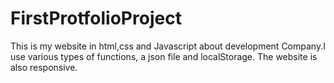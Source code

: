 # FirstProtfolioProject
This is my website in html,css and Javascript about development Company.I use various types of functions, a json file and localStorage. The website is also responsive.
